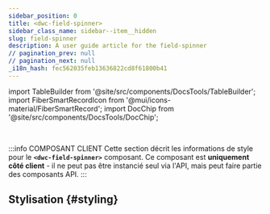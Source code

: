 ```yaml
---
sidebar_position: 0
title: <dwc-field-spinner>
sidebar_class_name: sidebar--item__hidden
slug: field-spinner
description: A user guide article for the field-spinner
// pagination_prev: null
// pagination_next: null
_i18n_hash: fec562035feb13636822cd8f61800b41
---
```

import TableBuilder from '@site/src/components/DocsTools/TableBuilder';
import FiberSmartRecordIcon from '@mui/icons-material/FiberSmartRecord';
import DocChip from '@site/src/components/DocsTools/DocChip';

<DocChip chip='shadow' />

<br />

:::info COMPOSANT CLIENT
Cette section décrit les informations de style pour le **`<dwc-field-spinner>`** composant. Ce composant est **uniquement côté client** - il ne peut pas être instancié seul via l'API, mais peut faire partie des composants API.
:::

## Stylisation {#styling}

<TableBuilder name="dwc-field-spinner" clientComponent />
